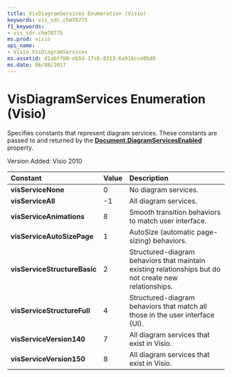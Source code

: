 ```yaml
---
title: VisDiagramServices Enumeration (Visio)
keywords: vis_sdr.chm70775
f1_keywords:
- vis_sdr.chm70775
ms.prod: visio
api_name:
- Visio.VisDiagramServices
ms.assetid: d1abffb0-eb5d-17c6-8313-6a916cce0bd8
ms.date: 06/08/2017
---
```



# VisDiagramServices Enumeration (Visio)

Specifies constants that represent diagram services. These constants are passed to and returned by the  **[Document.DiagramServicesEnabled](Visio.DiagramServicesEnabled.md)** property.

Version Added: Visio 2010 


|**Constant**|**Value**|**Description**|
|:-----|:-----|:-----|
| **visServiceNone**|0|No diagram services.|
| **visServiceAll**|-1|All diagram services.|
| **visServiceAnimations**|8|Smooth transition behaviors to match user interface.|
| **visServiceAutoSizePage**|1|AutoSize (automatic page-sizing) behaviors.|
| **visServiceStructureBasic**|2|Structured-diagram behaviors that maintain existing relationships but do not create new relationships.|
| **visServiceStructureFull**|4|Structured-diagram behaviors that match all those in the user interface (UI).|
| **visServiceVersion140**|7|All diagram services that exist in Visio.|
| **visServiceVersion150**|8|All diagram services that exist in Visio.|

